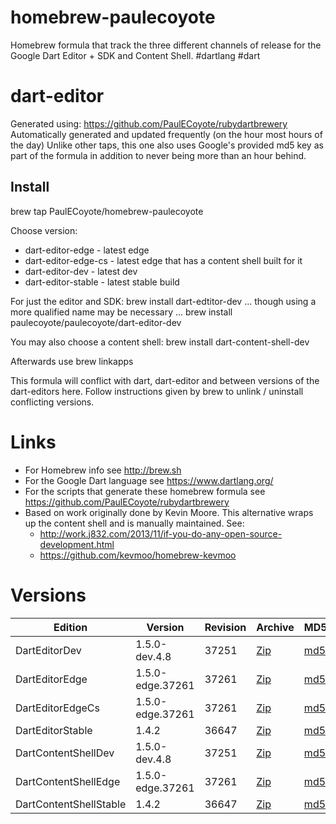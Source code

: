 homebrew-paulecoyote
====================

Homebrew formula that track the three different channels of release for the Google Dart Editor + SDK and Content Shell.  #dartlang #dart

dart-editor
===========

Generated using: https://github.com/PaulECoyote/rubydartbrewery
Automatically generated and updated frequently (on the hour most hours of the day)
Unlike other taps, this one also uses Google's provided md5 key as part of the formula in addition to never being more than an hour behind.

Install
-------
brew tap PaulECoyote/homebrew-paulecoyote

Choose version:
* dart-editor-edge - latest edge
* dart-editor-edge-cs - latest edge that has a content shell built for it
* dart-editor-dev - latest dev
* dart-editor-stable - latest stable build

For just the editor and SDK:
brew install dart-edtitor-dev
... though using a more qualified name may be necessary ...
brew install paulecoyote/paulecoyote/dart-editor-dev

You may also choose a content shell:
brew install dart-content-shell-dev

Afterwards use 
brew linkapps

This formula will conflict with dart, dart-editor and between versions of the dart-editors here.  Follow instructions given by brew to unlink / uninstall conflicting versions.

Links
=====
* For Homebrew info see http://brew.sh
* For the Google Dart language see https://www.dartlang.org/
* For the scripts that generate these homebrew formula see https://github.com/PaulECoyote/rubydartbrewery
* Based on work originally done by Kevin Moore. This alternative wraps up the content shell and is manually maintained.  See: 
    * http://work.j832.com/2013/11/if-you-do-any-open-source-development.html
    * https://github.com/kevmoo/homebrew-kevmoo

Versions
========
| Edition | Version | Revision | Archive | MD5 | Notes |
| ------- | ------- | -------- | ------- | --- | ----- |
| DartEditorDev | 1.5.0-dev.4.8 | 37251 | [Zip](http://storage.googleapis.com/dart-archive/channels/dev/release/37251/editor/darteditor-macos-x64.zip) | [md5](http://storage.googleapis.com/dart-archive/channels/dev/release/37251/editor/darteditor-macos-x64.zip.md5sum) | [Changes](http://storage.googleapis.com/dart-archive/channels/dev/release/latest/changelog.html) |
| DartEditorEdge | 1.5.0-edge.37261 | 37261 | [Zip](http://storage.googleapis.com/dart-archive/channels/be/raw/37261/editor/darteditor-macos-x64.zip) | [md5](http://storage.googleapis.com/dart-archive/channels/be/raw/37261/editor/darteditor-macos-x64.zip.md5sum) | - |
| DartEditorEdgeCs | 1.5.0-edge.37261 | 37261 | [Zip](http://storage.googleapis.com/dart-archive/channels/be/raw/37261/editor/darteditor-macos-x64.zip) | [md5](http://storage.googleapis.com/dart-archive/channels/be/raw/37261/editor/darteditor-macos-x64.zip.md5sum) | - |
| DartEditorStable | 1.4.2 | 36647 | [Zip](http://storage.googleapis.com/dart-archive/channels/stable/release/36647/editor/darteditor-macos-x64.zip) | [md5](http://storage.googleapis.com/dart-archive/channels/stable/release/36647/editor/darteditor-macos-x64.zip.md5sum) | [Changes](http://storage.googleapis.com/dart-archive/channels/stable/release/latest/changelog.html) |
| DartContentShellDev | 1.5.0-dev.4.8 | 37251 | [Zip](http://storage.googleapis.com/dart-archive/channels/dev/release/37251/dartium/content_shell-macos-ia32-release.zip) | [md5](http://storage.googleapis.com/dart-archive/channels/dev/release/37251/dartium/content_shell-macos-ia32-release.zip.md5sum) | - |
| DartContentShellEdge | 1.5.0-edge.37261 | 37261 | [Zip](http://storage.googleapis.com/dart-archive/channels/be/raw/37261/dartium/content_shell-macos-ia32-release.zip) | [md5](http://storage.googleapis.com/dart-archive/channels/be/raw/37261/dartium/content_shell-macos-ia32-release.zip.md5sum) | - |
| DartContentShellStable | 1.4.2 | 36647 | [Zip](http://storage.googleapis.com/dart-archive/channels/stable/release/36647/dartium/content_shell-macos-ia32-release.zip) | [md5](http://storage.googleapis.com/dart-archive/channels/stable/release/36647/dartium/content_shell-macos-ia32-release.zip.md5sum) | - |
